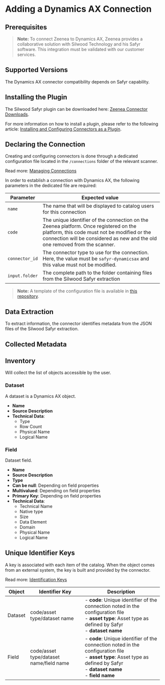 # Adding a Dynamics AX Connection

## Prerequisites

> **Note:** To connect Zeenea to Dynamics AX, Zeenea provides a collaborative solution with Silwood Technology and his Safyr software. This integration must be validated with our customer services.

## Supported Versions

The Dynamics AX connector compatibility depends on Safyr capability.

## Installing the Plugin

The Silwood Safyr plugin can be downloaded here: [Zeenea Connector Downloads](./zeenea-connectors-list.md).

For more information on how to install a plugin, please refer to the following article: [Installing and Configuring Connectors as a Plugin](./zeenea-connectors-install-as-plugin.md).

## Declaring the Connection

Creating and configuring connectors is done through a dedicated configuration file located in the `/connections` folder of the relevant scanner.

Read more: [Managing Connections](../Zeenea_Administration/zeenea-managing-connections.md)
 
In order to establish a connection with Dynamics AX, the following parameters in the dedicated file are required:
 
| Parameter | Expected value |
|---|---|
| `name` | The name that will be displayed to catalog users for this connection |
| `code` | The unique identifier of the connection on the Zeenea platform. Once registered on the platform, this code must not be modified or the connection will be considered as new and the old one removed from the scanner. |
| `connector_id` | The connector type to use for the connection. Here, the value must be `safyr-dynamicsax` and this value must not be modified. |
| `input.folder` | The complete path to the folder containing files from the Silwood Safyr extraction |

> **Note:** A template of the configuration file is available in [this repository](https://github.com/zeenea/connector-conf-templates/tree/main/templates).

## Data Extraction

To extract information, the connector identifies metadata from the JSON files of the Silwood Safyr extraction.

## Collected Metadata

## Inventory

Will collect the list of objects accessible by the user.  

### Dataset

A dataset is a Dynamics AX object. 

* **Name**
* **Source Description**
* **Technical Data**: 
  * Type
  * Row Count
  * Physical Name
  * Logical Name
 
### Field

Dataset field. 

* **Name**
* **Source Description**
* **Type**
* **Can be null**: Depending on field properties
* **Multivalued**: Depending on field properties
* **Primary Key**: Depending on field properties
* **Technical Data**: 
  * Technical Name
  * Native type
  * Size
  * Data Element
  * Domain
  * Physical Name
  * Logical Name

## Unique Identifier Keys

A key is associated with each item of the catalog. When the object comes from an external system, the key is built and provided by the connector.

Read more: [Identification Keys](../Stewardship/zeenea-identification-keys.md)

| Object | Identifier Key | Description |
|---|---|---|
| Dataset | code/asset type/dataset name | - **code**: Unique identifier of the connection noted in the configuration file<br>- **asset type**: Asset type as defined by Safyr<br>- **dataset name** |
| Field | code/asset type/dataset name/field name | - **code**: Unique identifier of the connection noted in the configuration file<br>- **asset type**: Asset type as defined by Safyr<br>- **dataset name**<br>- **field name** |
